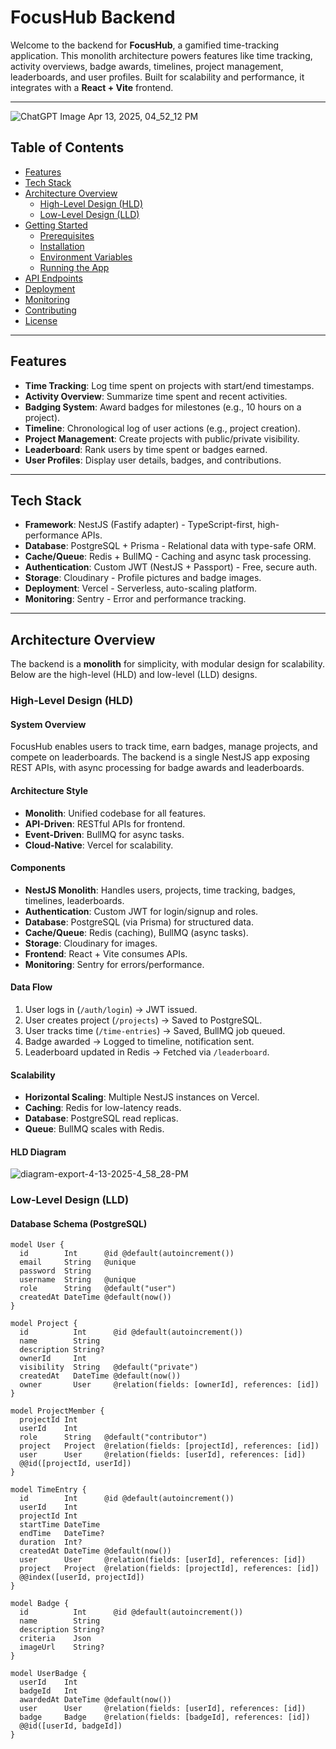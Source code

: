# FocusHub Backend

Welcome to the backend for **FocusHub**, a gamified time-tracking application. This monolith architecture powers features like time tracking, activity overviews, badge awards, timelines, project management, leaderboards, and user profiles. Built for scalability and performance, it integrates with a **React + Vite** frontend.

---

![ChatGPT Image Apr 13, 2025, 04_52_12 PM](https://github.com/user-attachments/assets/c3f51bbd-7222-40bf-a2cd-32d612616cb2)

## Table of Contents

- [Features](#features)
- [Tech Stack](#tech-stack)
- [Architecture Overview](#architecture-overview)
  - [High-Level Design (HLD)](#high-level-design-hld)
  - [Low-Level Design (LLD)](#low-level-design-lld)
- [Getting Started](#getting-started)
  - [Prerequisites](#prerequisites)
  - [Installation](#installation)
  - [Environment Variables](#environment-variables)
  - [Running the App](#running-the-app)
- [API Endpoints](#api-endpoints)
- [Deployment](#deployment)
- [Monitoring](#monitoring)
- [Contributing](#contributing)
- [License](#license)

---

## Features

- **Time Tracking**: Log time spent on projects with start/end timestamps.
- **Activity Overview**: Summarize time spent and recent activities.
- **Badging System**: Award badges for milestones (e.g., 10 hours on a project).
- **Timeline**: Chronological log of user actions (e.g., project creation).
- **Project Management**: Create projects with public/private visibility.
- **Leaderboard**: Rank users by time spent or badges earned.
- **User Profiles**: Display user details, badges, and contributions.

---

## Tech Stack

- **Framework**: NestJS (Fastify adapter) - TypeScript-first, high-performance APIs.
- **Database**: PostgreSQL + Prisma - Relational data with type-safe ORM.
- **Cache/Queue**: Redis + BullMQ - Caching and async task processing.
- **Authentication**: Custom JWT (NestJS + Passport) - Free, secure auth.
- **Storage**: Cloudinary - Profile pictures and badge images.
- **Deployment**: Vercel - Serverless, auto-scaling platform.
- **Monitoring**: Sentry - Error and performance tracking.

---

## Architecture Overview

The backend is a **monolith** for simplicity, with modular design for scalability. Below are the high-level (HLD) and low-level (LLD) designs.

### High-Level Design (HLD)

#### System Overview

FocusHub enables users to track time, earn badges, manage projects, and compete on leaderboards. The backend is a single NestJS app exposing REST APIs, with async processing for badge awards and leaderboards.

#### Architecture Style

- **Monolith**: Unified codebase for all features.
- **API-Driven**: RESTful APIs for frontend.
- **Event-Driven**: BullMQ for async tasks.
- **Cloud-Native**: Vercel for scalability.

#### Components

- **NestJS Monolith**: Handles users, projects, time tracking, badges, timelines, leaderboards.
- **Authentication**: Custom JWT for login/signup and roles.
- **Database**: PostgreSQL (via Prisma) for structured data.
- **Cache/Queue**: Redis (caching), BullMQ (async tasks).
- **Storage**: Cloudinary for images.
- **Frontend**: React + Vite consumes APIs.
- **Monitoring**: Sentry for errors/performance.

#### Data Flow

1. User logs in (`/auth/login`) → JWT issued.
2. User creates project (`/projects`) → Saved to PostgreSQL.
3. User tracks time (`/time-entries`) → Saved, BullMQ job queued.
4. Badge awarded → Logged to timeline, notification sent.
5. Leaderboard updated in Redis → Fetched via `/leaderboard`.

#### Scalability

- **Horizontal Scaling**: Multiple NestJS instances on Vercel.
- **Caching**: Redis for low-latency reads.
- **Database**: PostgreSQL read replicas.
- **Queue**: BullMQ scales with Redis.

#### HLD Diagram

![diagram-export-4-13-2025-4_58_28-PM](https://github.com/user-attachments/assets/c712a77d-b0de-4b43-aa1a-4626c1f43e8c)

### Low-Level Design (LLD)

#### Database Schema (PostgreSQL)

```prisma
model User {
  id        Int      @id @default(autoincrement())
  email     String   @unique
  password  String
  username  String   @unique
  role      String   @default("user")
  createdAt DateTime @default(now())
}

model Project {
  id          Int      @id @default(autoincrement())
  name        String
  description String?
  ownerId     Int
  visibility  String   @default("private")
  createdAt   DateTime @default(now())
  owner       User     @relation(fields: [ownerId], references: [id])
}

model ProjectMember {
  projectId Int
  userId    Int
  role      String   @default("contributor")
  project   Project  @relation(fields: [projectId], references: [id])
  user      User     @relation(fields: [userId], references: [id])
  @@id([projectId, userId])
}

model TimeEntry {
  id        Int      @id @default(autoincrement())
  userId    Int
  projectId Int
  startTime DateTime
  endTime   DateTime?
  duration  Int?
  createdAt DateTime @default(now())
  user      User     @relation(fields: [userId], references: [id])
  project   Project  @relation(fields: [projectId], references: [id])
  @@index([userId, projectId])
}

model Badge {
  id          Int      @id @default(autoincrement())
  name        String
  description String?
  criteria    Json
  imageUrl    String?
}

model UserBadge {
  userId    Int
  badgeId   Int
  awardedAt DateTime @default(now())
  user      User     @relation(fields: [userId], references: [id])
  badge     Badge    @relation(fields: [badgeId], references: [id])
  @@id([userId, badgeId])
}
```
